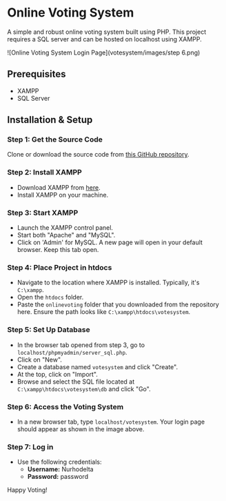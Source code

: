 # Online Voting System

A simple and robust online voting system built using PHP. This project requires a SQL server and can be hosted on localhost using XAMPP.

![Online Voting System Login Page](votesystem/images/step 6.png)  <!-- Add the direct link to your image in place of URL_TO_YOUR_IMAGE -->

## Prerequisites
- XAMPP
- SQL Server

## Installation & Setup

### Step 1: Get the Source Code
Clone or download the source code from [this GitHub repository](https://github.com/jaypatel7789/Online_Voting-System.git).  <!-- Add the link to your repository in place of URL_TO_YOUR_REPOSITORY -->

### Step 2: Install XAMPP
- Download XAMPP from [here](https://www.apachefriends.org/download.html).
- Install XAMPP on your machine.

### Step 3: Start XAMPP
- Launch the XAMPP control panel.
- Start both "Apache" and "MySQL".
- Click on 'Admin' for MySQL. A new page will open in your default browser. Keep this tab open.

### Step 4: Place Project in htdocs
- Navigate to the location where XAMPP is installed. Typically, it's `C:\xampp`.
- Open the `htdocs` folder.
- Paste the `onlinevoting` folder that you downloaded from the repository here. Ensure the path looks like `C:\xampp\htdocs\votesystem`.

### Step 5: Set Up Database
- In the browser tab opened from step 3, go to `localhost/phpmyadmin/server_sql.php`.
- Click on "New".
- Create a database named `votesystem` and click "Create".
- At the top, click on "Import".
- Browse and select the SQL file located at `C:\xampp\htdocs\votesystem\db` and click "Go".

### Step 6: Access the Voting System
- In a new browser tab, type `localhost/votesystem`. Your login page should appear as shown in the image above.

### Step 7: Log in
- Use the following credentials:
  - **Username:** Nurhodelta
  - **Password:** password

Happy Voting!
